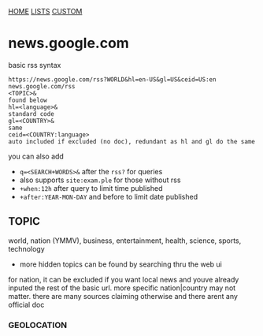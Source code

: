 [HOME](/)
[LISTS](/lists)
[CUSTOM](..)

# news.google.com
basic rss syntax
```
https://news.google.com/rss?WORLD&hl=en-US&gl=US&ceid=US:en
news.google.com/rss
<TOPIC>&
found below
hl=<language>&
standard code
gl=<COUNTRY>&
same
ceid=<COUNTRY:language>
auto included if excluded (no doc), redundant as hl and gl do the same
```
you can also add
- `q=<SEARCH+WORDS>&` after the `rss?` for queries
- also supports `site:exam.ple` for those without rss
- `+when:12h` after query to limit time published
- `+after:YEAR-MON-DAY` and before to limit date published

## TOPIC
world, nation (YMMV), business, entertainment, health, science, sports, technology
- more hidden topics can be found by searching thru the web ui

for nation, it can be excluded if you want local news and youve already inputed the rest of the basic url. more specific nation|country may not matter. there are many sources claiming otherwise and there arent any official doc

### GEOLOCATION
